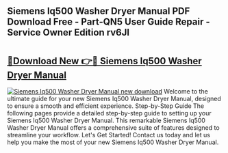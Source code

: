 ## Siemens Iq500 Washer Dryer Manual PDF Download Free - Part-QN5 User Guide Repair - Service Owner Edition rv6Jl

# <h2><a href="http://cf27136.oget.top/?id=Siemens+Iq500+Washer+Dryer+Manual">🔗Download New 👉🔴 Siemens Iq500 Washer Dryer Manual</a></h2>

[![Siemens Iq500 Washer Dryer Manual new download](https://i.imgur.com/5g1atiW.png)](http://cf27136.oget.top/?id=Siemens+Iq500+Washer+Dryer+Manual)
Welcome to the ultimate guide for your new Siemens Iq500 Washer Dryer Manual, designed to ensure a smooth and efficient experience. Step-by-Step Guide The following pages provide a detailed step-by-step guide to setting up your Siemens Iq500 Washer Dryer Manual. This remarkable Siemens Iq500 Washer Dryer Manual offers a comprehensive suite of features designed to streamline your workflow. Let's Get Started! Contact us today and let us help you make the most of your new Siemens Iq500 Washer Dryer Manual.

